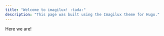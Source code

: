 ```yaml
---
title: "Welcome to imagilux! :tada:"
description: "This page was built using the Imagilux theme for Hugo."
---
```


Here we are!
